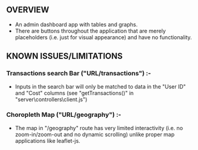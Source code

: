 ## OVERVIEW

- An admin dashboard app with tables and graphs.
- There are buttons throughout the application that are merely placeholders (i.e. just for visual appearance) and have no functionality.

## KNOWN ISSUES/LIMITATIONS

### Transactions search Bar ("URL/transactions") :-

- Inputs in the search bar will only be matched to data in the "User ID" and "Cost" columns (see "getTransactions()" in "server\controllers\client.js")

### Choropleth Map ("URL/geography") :-

- The map in "/geography" route has very limited interactivity (i.e. no zoom-in/zoom-out and no dynamic scrolling) unlike proper map applications like leaflet-js.
